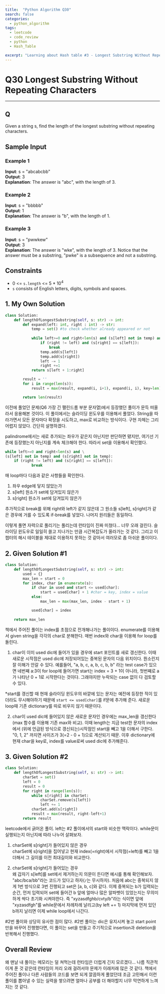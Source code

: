 ```yaml
---
title:  "Python Algorithm Q30"
search: false
categories: 
  - python_algorithm
tags:
  - leetcode
  - code_review
  - python
  - Hash_Table

excerpt: "Learning about Hash table #3 - Longest Substring Without Repeating Characters"
---
```


# Q30 Longest Substring Without Repeating Characters
___

## Q

Given a string s, find the length of the longest substring without repeating characters.

## Sample Input

### Example 1
__Input__: s = "abcabcbb"  
__Output__: 3  
__Explanation__: The answer is "abc", with the length of 3.  

### Example 2
__Input__: s = "bbbbb"  
__Output__: 1  
__Explanation__: The answer is "b", with the length of 1.  

### Example 3
__Input__: s = "pwwkew"  
__Output__: 3  
__Explanation__: The answer is "wke", with the length of 3.
Notice that the answer must be a substring, "pwke" is a subsequence and not a substring.  


## Constraints

- 0 <= `s.length` <= 5 * 10<sup>4</sup>
- `s` consists of English letters, digits, symbols and spaces.


## 1. My Own Solution

```py
class Solution:
    def lengthOfLongestSubstring(self, s: str) -> int:
        def expand(left: int, right : int) -> str:
            temp = set() #to check whether already appeared or not
            
            while left>=0 and right<len(s) and (s[left] not in temp) and (s[right] not in temp):
                if (right != left) and (s[right] == s[left]):
                    break
                temp.add(s[left])
                temp.add(s[right])
                left -= 1
                right +=1  
            return s[left + 1:right]

        result = ''
        for i in range(len(s)):
            result = max(result, expand(i, i+1), expand(i, i), key=len)

        return len(result)
```

이전에 풀었던 문제(Q6 가장 긴 팰린드롬 부분 문자열)에서 등장했던 풀이가 문득 떠올라서 응용해본 것이다. 이 풀이에서는 슬라이딩 윈도우를 이용해서 풀었다. String을 따라가면서 모든 문자마다 확장을 시도하고, max로 비교하는 방식이다. 구현 자체는 그리 어렵지 않았다. 간단히 설명하겠다.

palindrome에서는 새로 추가되는 좌우가 같은지 아닌지만 판단하면 됐지만, 여기선 기존에 등장했는지 아닌지를 계속 체크해야 한다. 따라서 set을 이용해서 확인했다.

```py
while left>=0 and right<len(s) and \
(s[left] not in temp) and (s[right] not in temp):
    if (right != left) and (s[right] == s[left]):
            break
```

매 loop마다 다음과 같은 사항들을 확인한다.
1. 좌우 edge에 닿지 않았는가
2. s[left] 원소가 set에 담겨있지 않은가
3. s[right] 원소가 set에 담겨있지 않은가  

추가적으로 break를 위해 right와 left가 같지 않은데 그 원소들 s[left], s[right]가 같은 경우에 거를 수 있도록 if-break를 넣었다. 나머지 원리들은 동일하다. 

이렇게 풀면 자력으로 풀리기는 풀리는데 런타임이 진짜 미쳤다... 너무 오래 걸린다. 슬라이딩 윈도우로 일일히 쓸고 지나가는 만큼 시간복잡도가 올라가는 것 같다. 그리고 이 챕터의 해시 테이블을 제대로 이용하지 못하는 것 같아서 여러모로 좀 아쉬운 풀이이다.

## 2. Given Solution #1

```py
class Solution:
    def lengthOfLongestSubstring(self, s: str) -> int:
        used = {}
        max_len = start = 0
        for index, char in enumerate(s):
            if char in used and start <= used[char]:
                start = used[char] + 1 #char = key, index = value
            else:
                max_len = max(max_len, index - start + 1)

            used[char] = index
    
    return max_len
```

책에서 주어진 풀이는 index를 초점으로 전개해나가는 풀이이다. enumerate를 이용해서 given string을 각각의 char로 분해한다. 매번 index와 char을 이용해 for loop를 돌린다. 

1) char이 이미 used dic에 들어가 있을 경우에 start 포인트를 새로 갱신한다. 이때 새로운 시작점은 used dic에 저장되어있는 중복된 문자의 다음 위치이다. 뭔소린지 잘 이해가 안갈 수 있다. 예를들어, "a, b, c, a, b, c, b, b" 라는 test case가 있으면 네번째 a:3이 for loop에 들어가면 start는 index = 3 + 1이 아니라, 첫번째로 a가 나타난 0 + 1로 시작한다는 것이다. 그래야지만 누락되는 case 없이 다 검토할 수 있다.

*start를 갱신할 때 현재 슬라이딩 윈도우의 바깥에 있는 문자는 예전에 등장한 적이 있더라도 무시해야하기 때문에 `start <= used[char]`를 if문에 추가해 준다. 새로운 loop때 기존 dictionary를 따로 비우지 않기 때문이다.

2) char이 used dic에 들어있지 않은 새로운 문자인 경우에는 max_len을 갱신한다(max 함수를 이용해 기존 max와 비교). 이때 length는 지금 test한 문자의 index에서 (위에 언급된 방식으로 갱신되는)시작점인 start을 빼고 1을 더해서 구한다. "0, 1, 2" 까지면 사이즈가 3(=2 - 0 + 1)으로 계산되기 때문. 이후 dictionary에 현재 char을 key로, index를 value로써 used dic에 추가해준다.


## 3. Given Solution #2

```py
class Solution:
    def lengthOfLongestSubstring(self, s: str) -> int:
        charSet = set()
        left = 0
        result = 0
        for right in range(len(s)):
            while s[right] in charSet:
                charSet.remove(s[left])
                left += 1
            charSet.add(s[right])
            result = max(result, right-left+1)
        return result
```

leetcode에서 긁어온 풀이. left는 #2 풀이에서의 start와 비슷한 맥락이다. while문이 실행되는지 아닌지에 따라 나누어 살펴보자.

1. charSet에 s[right]가 들어있지 않은 경우  
charSet에 s[right]을 집어넣고 현재 index(=right)에서 시작점(=left)를 빼고 1을 더해서 그 길이를 이전 최대길이와 비교한다.

2. charSet에 s[right]가 들어있는 경우  
왜 갑자기 s[left]를 set에서 제거하는지 의문이 든다면 예시를 통해 확인해보자. "abc/bca/bb"라는 코드가 있다고 하자(`/`는 무시하자). 처음에 abc는 중복되지 않게 1번 방식으로 3번 진행되고 set은 [a, b, c]와 같다. 이제 중복되는 b가 입력되는 순간, 먼저 입력되어 set에 들어간 b 앞에 얼마나 많은 알파벳이 있었는지는 무의미하게 싹다 초기화 시켜야한다. 즉 "xyzasdfghb/cvty/b"라는 식이면 앞에 "xyzasdfgh"를 while문에서 차례차례 날리고(by left += 1) 마지막에 먼저 있던 b까지 날리면 이제 while loop에서 나간다. 

#2번 풀이와 상당히 유사한 점이 많다. #2번 풀이는 dic은 유지시켜 놓고 start point만을 바꾸어 진행했다면, 이 풀이는 set을 만들고 주기적으로 insertion과 deletion을 반복해서 진행했다.


## Overall Review

왜 맨날 내 풀이는 메모리는 덜 쳐먹는데 런타임은 더럽게 긴지 모르겠다... 나름 직관적이게 푼 것 같은데 런타임이 저리 오래 걸려서야 문제가 이래저래 많은 것 같다. 책에서 주어진 풀이나 다른 사람들의 코드를 보면 되게 깔끔하게 풀었던데 조금 고민해서 이런 풀이를 뽑아낼 수 있는 실력을 쌓으려면 얼마나 공부를 더 해야할지 너무 막연하게 느껴지는 것 같다.
